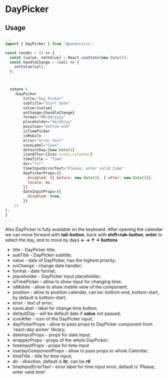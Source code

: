 # DayPicker

## Usage

```js
...
import { DayPicker } from '@panenco/ui';

const render = () => {
  const [value, setValue] = React.useState(new Date());
  const handleChange = (val) => {
    setValue(val);
  };



  return (
    <DayPicker
        title="Day Picker"
        subTitle="Start date"
        value={value}
        onChange={handleChange}
        format="MM/dd/yyyy"
        placeholder="mm/dd/yy"
        position="bottom-end"
        isTimePicker
        isMobile
        error="error text"
        saveLabel="Save"
        defaultDay={new Date()}
        iconAfter={Icon.icons.calendar}
        timeTitle = "Time"
        dir="ltr"
        timeInputErrorText="Please, enter valid time"
        dayPickerProps={{
          disabled: [{ before: new Date()}, { after: new Date()}],
          locale: es,
        }}
        dateInputProps={{
          disabled: true,
        }}
    />
);
}
...
```
Also DayPicker is fully available on the keyboard. After opening the calendar we can
move forward with **tab-button**, back with **shift+tab-button**, **enter** to select the day, and to move by days **← → ↑ ↓ buttons**

- title - DayPicker title;
- subTitle - DayPicker subtitle;
- value - date of DayPicker, has the highest priority;
- onChange - change date handler;
- format - date format;
- placeholder - DayPicker input placeholder;
- isTimePicker - allow to show input for changing time;
- isMobile - allow to show mobile view of the component;
- position - allow to position calendar, can be: bottom-end, bottom-start, by default is bottom-start;
- error - text  of error;
- saveLabel - label for change time button;
- defaultDay - will be default date if **value** not passed;
- iconAfter - icon of the DayPicker input;
- dayPickerProps - allow to pass props to DayPicker component from 'react-day-picker' library;
- dateInputProps - props for date input; 
- wrapperProps - props of the whole DayPicker;
- timeInputProps - props for time input
- overlayComponentProps - allow to pass props to whole Calendar;
- timeTitle - title for time input;
- dir - direction, default is **ltr**, can be **rtl**
- timeInputErrorText - error label for time input error, default is 'Please, enter valid time'

